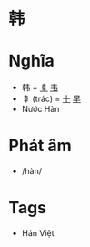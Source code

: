 # 韩

# Nghĩa
* 韩 = [𠦝](𠦝.md) [韦](韦.md)
* 𠦝 (trác) = [十](十.md) [早](早.md)
* Nước Hàn

# Phát âm
* /hàn/

# Tags
* Hán Việt

<script>window.HANZI_FIELD='韩';</script>
